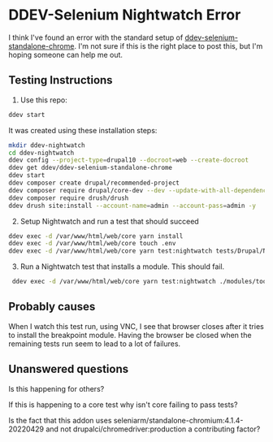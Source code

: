 # DDEV-Selenium Nightwatch Error

I think I've found an error with the standard setup
of [ddev-selenium-standalone-chrome](https://github.com/ddev/ddev-selenium-standalone-chrome). I'm not sure if this is
the right place to post this, but I'm hoping someone can help me out.

## Testing Instructions

1. Use this repo:

```bash
ddev start
```

It was created using these installation steps:

```bash
mkdir ddev-nightwatch
cd ddev-nightwatch
ddev config --project-type=drupal10 --docroot=web --create-docroot
ddev get ddev/ddev-selenium-standalone-chrome
ddev start
ddev composer create drupal/recommended-project
ddev composer require drupal/core-dev --dev --update-with-all-dependencies
ddev composer require drush/drush
ddev drush site:install --account-name=admin --account-pass=admin -y
```

2. Setup Nightwatch and run a test that should succeed

```bash
ddev exec -d /var/www/html/web/core yarn install
ddev exec -d /var/www/html/web/core touch .env
ddev exec -d /var/www/html/web/core yarn test:nightwatch tests/Drupal/Nightwatch/Tests/exampleTest.js
```

3. Run a Nightwatch test that installs a module. This should fail.

```bash
 ddev exec -d /var/www/html/web/core yarn test:nightwatch ./modules/toolbar/tests/src/Nightwatch/Tests/toolbarApiTest.js
```

## Probably causes

When I watch this test run, using VNC, I see that browser closes after it tries to install the breakpoint module. Having
the browser be closed when the remaining tests run seem to lead to a lot of failures.

## Unanswered questions

Is this happening for others?

If this is happening to a core test why isn't core failing to pass tests?

Is the fact that this addon uses seleniarm/standalone-chromium:4.1.4-20220429 and not drupalci/chromedriver:production a
contributing factor?
